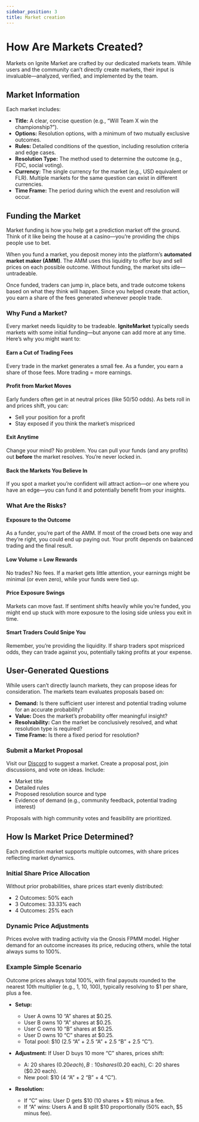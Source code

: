 ```yaml
---
sidebar_position: 3
title: Market creation
---
```


# How Are Markets Created?

Markets on Ignite Market are crafted by our dedicated markets team. While users and the community can’t directly create markets, their input is invaluable—analyzed, verified, and implemented by the team.

## Market Information

Each market includes:
- **Title:** A clear, concise question (e.g., “Will Team X win the championship?”).
- **Options:** Resolution options, with a minimum of two mutually exclusive outcomes.
- **Rules:** Detailed conditions of the question, including resolution criteria and edge cases.
- **Resolution Type:** The method used to determine the outcome (e.g., FDC, social voting).
- **Currency:** The single currency for the market (e.g., USD equivalent or FLR). Multiple markets for the same question can exist in different currencies.
- **Time Frame:** The period during which the event and resolution will occur.

## Funding the Market

Market funding is how you help get a prediction market off the ground. Think of it like being the house at a casino—you’re providing the chips people use to bet.

When you fund a market, you deposit money into the platform’s **automated market maker (AMM)**. The AMM uses this liquidity to offer buy and sell prices on each possible outcome. Without funding, the market sits idle—untradeable.

Once funded, traders can jump in, place bets, and trade outcome tokens based on what they think will happen. Since you helped create that action, you earn a share of the fees generated whenever people trade.

### Why Fund a Market?

Every market needs liquidity to be tradeable. **IgniteMarket** typically seeds markets with some initial funding—but anyone can add more at any time. Here’s why you might want to:

#### Earn a Cut of Trading Fees
Every trade in the market generates a small fee. As a funder, you earn a share of those fees. More trading = more earnings.

#### Profit from Market Moves
Early funders often get in at neutral prices (like 50/50 odds). As bets roll in and prices shift, you can:
- Sell your position for a profit
- Stay exposed if you think the market’s mispriced

#### Exit Anytime
Change your mind? No problem. You can pull your funds (and any profits) out **before** the market resolves. You’re never locked in.

#### Back the Markets You Believe In
If you spot a market you’re confident will attract action—or one where you have an edge—you can fund it and potentially benefit from your insights.

### What Are the Risks?

#### Exposure to the Outcome
As a funder, you’re part of the AMM. If most of the crowd bets one way and they’re right, you could end up paying out. Your profit depends on balanced trading and the final result.

#### Low Volume = Low Rewards
No trades? No fees. If a market gets little attention, your earnings might be minimal (or even zero), while your funds were tied up.

#### Price Exposure Swings
Markets can move fast. If sentiment shifts heavily while you’re funded, you might end up stuck with more exposure to the losing side unless you exit in time.

#### Smart Traders Could Snipe You
Remember, you’re providing the liquidity. If sharp traders spot mispriced odds, they can trade against you, potentially taking profits at your expense.


## User-Generated Questions

While users can’t directly launch markets, they can propose ideas for consideration. The markets team evaluates proposals based on:
- **Demand:** Is there sufficient user interest and potential trading volume for an accurate probability?
- **Value:** Does the market’s probability offer meaningful insight?
- **Resolvability:** Can the market be conclusively resolved, and what resolution type is required?
- **Time Frame:** Is there a fixed period for resolution?

### Submit a Market Proposal

Visit our [Discord](https://discord.com/) to suggest a market. Create a proposal post, join discussions, and vote on ideas. Include:
- Market title
- Detailed rules
- Proposed resolution source and type
- Evidence of demand (e.g., community feedback, potential trading interest)

Proposals with high community votes and feasibility are prioritized.

## How Is Market Price Determined?
Each prediction market supports multiple outcomes, with share prices reflecting market dynamics.

### Initial Share Price Allocation

Without prior probabilities, share prices start evenly distributed:
- 2 Outcomes: 50% each
- 3 Outcomes: 33.33% each
- 4 Outcomes: 25% each

### Dynamic Price Adjustments

Prices evolve with trading activity via the Gnosis FPMM model. Higher demand for an outcome increases its price, reducing others, while the total always sums to 100%.

### Example Simple Scenario

Outcome prices always total 100%, with final payouts rounded to the nearest 10th multiplier (e.g., 1, 10, 100), typically resolving to $1 per share, plus a fee.

- **Setup:** 
  - User A owns 10 “A” shares at $0.25.
  - User B owns 10 “A” shares at $0.25.
  - User C owns 10 “B” shares at $0.25.
  - User D owns 10 “C” shares at $0.25.
  - Total pool: $10 (2.5 “A” + 2.5 “A” + 2.5 “B” + 2.5 “C”).

- **Adjustment:** 
    If User D buys 10 more “C” shares, prices shift:
  - A: 20 shares ($0.20 each), B: 10 shares ($0.20 each), C: 20 shares ($0.20 each).
  - New pool: $10 (4 “A” + 2 “B” + 4 “C”).

- **Resolution:**
  - If “C” wins: User D gets $10 (10 shares × $1) minus a fee.
  - If “A” wins: Users A and B split $10 proportionally (50% each, $5 minus fee).